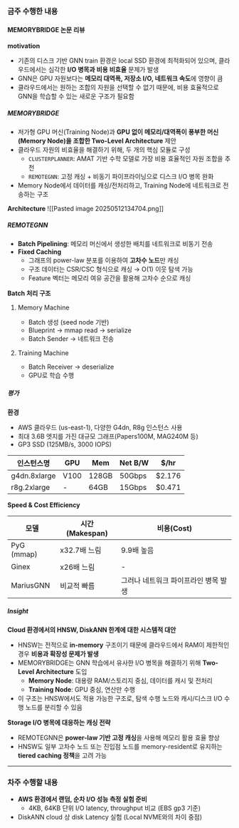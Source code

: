 
### 금주 수행한 내용

#### MEMORYBRIDGE 논문 리뷰

**motivation**
- 기존의 디스크 기반 GNN train 환경은 local SSD 환경에 최적화되어 있으며, 클라우드에서는 심각한 **I/O 병목과 비용 비효율** 문제가 발생
- GNN은 GPU 자원보다는 **메모리 대역폭, 저장소 I/O, 네트워크 속도**에 영향이 큼
- 클라우드에서는 원하는 조합의 자원을 선택할 수 없기 때문에, 비용 효율적으로 GNN을 학습할 수 있는 새로운 구조가 필요함

##### MEMORYBRIDGE
- 저가형 GPU 머신(Training Node)과 **GPU 없이 메모리/대역폭이 풍부한 머신(Memory Node)을 조합한 Two-Level Architecture** 제안
- 클라우드 자원의 비효율을 해결하기 위해, 두 개의 핵심 모듈로 구성
	- `CLUSTERPLANNER`: AMAT 기반 수학 모델로 가장 비용 효율적인 자원 조합을 추천
	- `REMOTEGNN`: 고정 캐싱 + 비동기 파이프라이닝으로 디스크 I/O 병목 완화
- Memory Node에서 데이터를 캐싱/전처리하고, Training Node에 네트워크로 전송하는 구조

**Architecture**
![[Pasted image 20250512134704.png]]

##### **REMOTEGNN**
- **Batch Pipelining**: 메모리 머신에서 생성한 배치를 네트워크로 비동기 전송
- **Fixed Caching**
    - 그래프의 power-law 분포를 이용하여 **고차수 노드**만 캐싱
    - 구조 데이터는 CSR/CSC 형식으로 캐싱 → O(1) 이웃 탐색 가능
    - Feature 벡터는 메모리 여유 공간을 활용해 고차수 순으로 캐싱

**Batch 처리 구조**
1. Memory Machine
    - Batch 생성 (seed node 기반)
    - Blueprint → mmap read → serialize
    - Batch Sender → 네트워크 전송
    
2. Training Machine
    - Batch Receiver → deserialize
    - GPU로 학습 수행
##### 평가

**환경**
- AWS 클라우드 (us-east-1), 다양한 G4dn, R8g 인스턴스 사용
- 최대 3.6B 엣지를 가진 대규모 그래프(Papers100M, MAG240M 등)
- GP3 SSD (125MB/s, 3000 IOPS)

| 인스턴스명        | GPU  | Mem   | Net B/W | $/hr   |
| ------------ | ---- | ----- | ------- | ------ |
| g4dn.8xlarge | V100 | 128GB | 50Gbps  | $2.176 |
| r8g.2xlarge  | -    | 64GB  | 15Gbps  | $0.471 |

**Speed & Cost Efficiency**

| 모델         | 시간(Makespan) | 비용(Cost)             |
| ---------- | ------------ | -------------------- |
| PyG (mmap) | x32.7배 느림    | 9.9배 높음              |
| Ginex      | x26배 느림      | -                    |
| MariusGNN  | 비교적 빠름       | 그러나 네트워크 파이프라인 병목 발생 |

##### Insight

**Cloud 환경에서의 HNSW, DiskANN 한계에 대한 시스템적 대안**

- HNSW는 전적으로 **in-memory** 구조이기 때문에 클라우드에서 RAM이 제한적인 경우 **비용과 확장성 문제가 발생**
- MEMORYBRIDGE는 GNN 학습에서 유사한 I/O 병목을 해결하기 위해 **Two-Level Architecture** 도입
    - **Memory Node**: 대용량 RAM/스토리지 중심, 데이터를 캐시 및 전처리
    - **Training Node**: GPU 중심, 연산만 수행
- 이 구조는 HNSW에서도 적용 가능한 구조로, 탐색 수행 노드와 캐시/디스크 I/O 수행 노드를 분리할 수 있음
    

**Storage I/O 병목에 대응하는 캐싱 전략**

- REMOTEGNN은 **power-law 기반 고정 캐싱**을 사용해 메모리 활용 효율 향상
- HNSW도 일부 고차수 노드 또는 진입점 노드를 memory-resident로 유지하는 **tiered caching 정책**을 고려 가능

---

### 차주 수행할 내용
-  **AWS 환경에서 랜덤, 순차 I/O 성능 측정 실험 준비**
    - 4KB, 64KB 단위 I/O latency, throughput 비교 (EBS gp3 기준)
- DiskANN cloud 상 disk Latency 실험 (Local NVME와의 차이 중점)